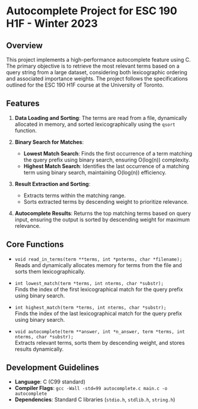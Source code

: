 # Autocomplete Project for ESC 190 H1F - Winter 2023

## Overview
This project implements a high-performance autocomplete feature using C. The primary objective is to retrieve the most relevant terms based on a query string from a large dataset, considering both lexicographic ordering and associated importance weights. The project follows the specifications outlined for the ESC 190 H1F course at the University of Toronto.

## Features
1. **Data Loading and Sorting**: The terms are read from a file, dynamically allocated in memory, and sorted lexicographically using the `qsort` function.

2. **Binary Search for Matches**:
   - **Lowest Match Search**: Finds the first occurrence of a term matching the query prefix using binary search, ensuring O(log(n)) complexity.
   - **Highest Match Search**: Identifies the last occurrence of a matching term using binary search, maintaining O(log(n)) efficiency.

3. **Result Extraction and Sorting**:
   - Extracts terms within the matching range.
   - Sorts extracted terms by descending weight to prioritize relevance.

4. **Autocomplete Results**: Returns the top matching terms based on query input, ensuring the output is sorted by descending weight for maximum relevance.

## Core Functions
- `void read_in_terms(term **terms, int *pnterms, char *filename);`  
  Reads and dynamically allocates memory for terms from the file and sorts them lexicographically.

- `int lowest_match(term *terms, int nterms, char *substr);`  
  Finds the index of the first lexicographical match for the query prefix using binary search.

- `int highest_match(term *terms, int nterms, char *substr);`  
  Finds the index of the last lexicographical match for the query prefix using binary search.

- `void autocomplete(term **answer, int *n_answer, term *terms, int nterms, char *substr);`  
  Extracts relevant terms, sorts them by descending weight, and stores results dynamically.

## Development Guidelines
- **Language**: C (C99 standard)
- **Compiler Flags**: `gcc -Wall -std=99 autocomplete.c main.c -o autocomplete`
- **Dependencies**: Standard C libraries (`stdio.h`, `stdlib.h`, `string.h`)
